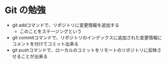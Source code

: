 # Git の勉強
- git addコマンドで、リポジトリに変更情報を追加する
    - このことをステージングという
- git commitコマンドで、リポジトリのインデックスに追加された変更情報にコメントを付けてコミット出来る
- git pushコマンドで、ローカルのコミットをリモートのリポジトリに反映させることが出来る
